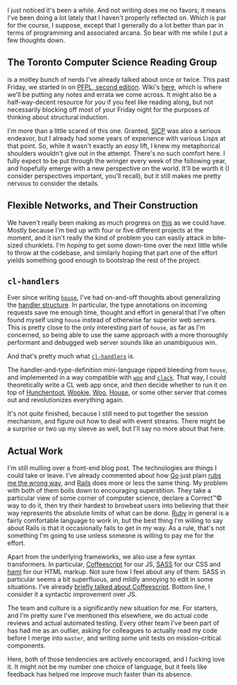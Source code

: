 I just noticed it's been a while. And not writing does me no favors; it means I've been doing a lot lately that I haven't properly reflected on. Which is par for the course, I suppose, except that I generally do a lot better than par in terms of programming and associated arcana. So bear with me while I put a few thoughts down.

## The Toronto Computer Science Reading Group

is a motley bunch of nerds I've already talked about once or twice. This past Friday, we started in on [PFPL, second edition](http://www.cs.cmu.edu/~rwh/plbook/2nded.pdf). Wiki's [here](https://github.com/CompSciCabal/SMRTYPRTY/wiki/PFPL-And-Related-Arcana), which is where we'll be putting any notes and errata we come across. It might also be a half-way-decent resource for *you* if you feel like reading along, but not necessarily blocking off most of your Friday night for the purposes of thinking about structural induction.

I'm more than a little scared of this one. Granted, [SICP](https://mitpress.mit.edu/sicp/) was also a serious endeavor, but I already had some years of experience with various Lisps at that point. So, while it wasn't exactly an *easy* lift, I knew my metaphorical shoulders wouldn't give out in the attempt. There's no such comfort here. I fully expect to be put through the wringer every week of the following year, and hopefully emerge with a new perspective on the world. It'll be worth it (I consider perspectives important, you'll recall), but it still makes me pretty nervous to consider the details.

## Flexible Networks, and Their Construction

We haven't really been making as much progress on [this](https://github.com/Inaimathi/cl-ring) as we could have. Mostly because I'm tied up with four or five different projects at the moment, and it isn't really the kind of problem you can easily attack in bite-sized chunklets. I'm *hoping* to get some down-time over the next little while to throw at the codebase, and similarly hoping that part one of the effort yields something good enough to bootstrap the rest of the project.

## `cl-handlers`

Ever since writing [`house`](https://github.com/Inaimathi/house), I've had on-and-off thoughts about generalizing the [handler structure](https://github.com/Inaimathi/house/blob/master/define-handler.lisp). In particular, the type annotations on incoming requests save me enough time, thought and effort in general that I've often found myself using `house` instead of otherwise far superior web servers. This is pretty close to the only interesting part of `house`, as far as I'm concerned, so being able to use the same approach with a more thoroughly performant and debugged web server sounds like an unambiguous win.

And that's pretty much what [`cl-handlers`](https://github.com/Inaimathi/cl-handlers) is.

The handler-and-type-definition mini-language ripped bleeding from `house`, and implemented in a way compatible with [`woo`](https://github.com/fukamachi/woo) and [`clack`](https://github.com/fukamachi/clack). That way, I could theoretically write a CL web app once, and *then* decide whether to run it on top of [Hunchentoot](http://weitz.de/hunchentoot/), [Wookie](http://wookie.lyonbros.com/), [Woo](https://github.com/fukamachi/woo), [House](https://github.com/Inaimathi/house), or some other server that comes out and revolutionizes everything again.

It's not *quite* finished, because I still need to put together the session mechanism, and figure out how to deal with event streams. There might be a surprise or two up my sleeve as well, but I'll say no more about that here.

## Actual Work

I'm still mulling over a front-end blog post. The technologies are things I could take or leave. I've already commented about how [Go](http://golang.org/) just plain [rubs me the wrong way](/posts/arbitrary-update-4701#the-go-problem), and [Rails](http://rubyonrails.org/) does more or less the same thing. My problem with both of them boils down to encouraging superstition. They take a particular view of some corner of computer science, declare a Correct™© way to do it, then try their hardest to browbeat users into believing that their way represents the absolute limits of what can be done. [Ruby](http://ruby-lang.org/) in general is a fairly comfortable language to work in, but the best thing I'm willing to say about Rails is that it occasionally fails to get in my way. As a rule, that's not something I'm going to use unless someone is willing to pay me for the effort.

Apart from the underlying frameworks, we also use a few syntax transformers. In particular, [Coffeescript](http://coffeescript.org/) for our JS, [SASS](http://sass-lang.com/) for our CSS and [haml](http://haml.info/) for our HTML markup. Not sure how I feel about any of them. SASS in particular seems a bit superfluous, and mildly annoying to edit in some situations. I've already [briefly talked about Coffeescript](/posts/coffee). Bottom line, I consider it a syntactic improvement over JS.

The team and culture is a significantly new situation for me. For starters, and I'm pretty sure I've mentioned this elsewhere, we do actual code reviews and actual automated testing. Every other team I've been part of has had me as an outlier, asking for colleagues to actually read my code before I merge into `master`, and writing some unit tests on mission-critical components.

Here, both of those tendencies are actively encouraged, and I fucking love it. It might not be my number one choice of language, but it feels like feedback has helped me improve much faster than its absence.
